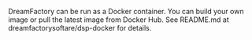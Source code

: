 DreamFactory can be run as a Docker container. You can build your own image or pull the latest image from Docker Hub. See README.md at dreamfactorysoftare/dsp-docker for details.